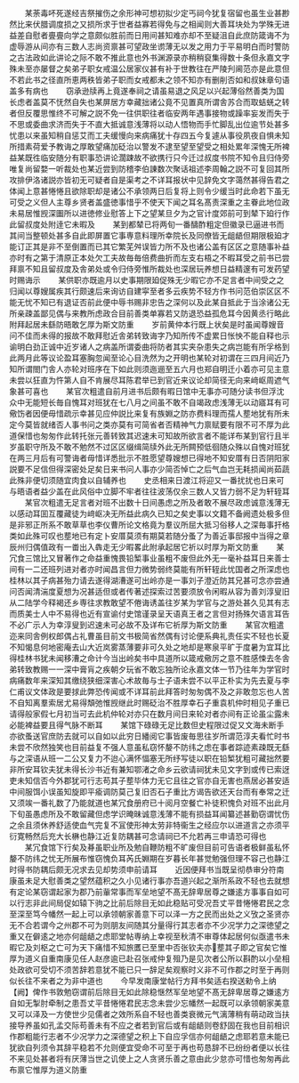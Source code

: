 <!-- { "loadSidebar": true } -->
　　某荼毒吥死遂经吉祭摧伤之余形神可想初拟少定丐祠今犹复宿留也虽生业甚尠然比来伏腊调度损之又损所求于世者益寡若得免与之相闻则大善耳块处为学殊无进益差自慰者亹亹向学之意颇似胜前而日用间甚知难亦却不至疑沮自此庶防箴诲不为虚辱游从间亦有三数人志尚资禀甚可望政坐谫薄无以发之用力于平易明白而时警防之古法政如此讲论之际不敢不推此意也外书渊源录亦稍稍裒集得数十条但永嘉文字殊未至亦屡督之矣弟子职女戒温公居家仪甚有补于世教往在严陵刋阃范亦是此意但不若此书之径直所恵两秩皆弟子职而女戒都未之领不知亦有删削否如和叔妹章句语盖多有病也
　　窃承逊牍再上竟遂奉祠之请虽易退之风足以兴起薄俗然善类为国长虑者盖莫不怃然自失也某屏居方幸藏拙诸公竟不见置真所谓舎苏合而取蛣蜣之转者但反覆思惟终不可解之説不免一往供职往者临安两年遇事接物或躁率妄发而失于不思或委曲求济而失于不直大抵诚意浅薄将以动人悟物而手忙脚乱出位逾节处甚多忧患以来虽知稍自惩艾而工夫缓慢向来病痛犹十存四五今复遽从事役夙夜自惧未知所措素荷爱予教诲之厚敢望痛加砭治以警发不逮至望至望受之相处累年深愧无所裨益某既徃临安随分有职事恐讲论濶踈故不欲携行只今迁过叔度书院不知令且归侍旁唯复尚留婺一听裁处也某近尝到防稽李伯諌数次聚话祖述李周翰之説不可复回其所攻排伊洛诸説亦皆初无可疑者自是渠考之不详耳报状中见辞免文字蔼然甚得告君之体闻上意甚惓惓且欲除职却是诸公不承领两日后复将上则令少缓当时此命若下虽无可受之义但人主尊乡贤者盖盛徳事惜乎不使天下闻之耳名髙责深重之主眷此地位政未易居惟觊深圗所以进徳修业慰答上下之望某旦夕为之官计度郊前可到辇下廹行作此留叔度处附逹它未暇及
　　某到都辇已将两旬一番醻酢粗定但徽录已逼进书而其间当整顿处甚多自此即屏置它事専意料理所幸院长及同僚皆无龃龉但期限极廹才能订正其是非不至倒置而已其它繁芜舛误皆力所不及也诸公盖有区区之意随事补益亦时有之第于清原正本处欠工夫故毎毎倍费曲折而左支右梧之不暇耳受之前书已尝拜禀不知且留叔度及舎弟处或令归侍旁惟所裁处也深居玩养想日益精邃有可发药望时赐诲示
　　某供职亦既逾月以史事期限廹促殊无少暇它亦不足言者中间受之之归闻以尊嫂属疾其行颇速后来询访自建寜至者多云疾势不轻方作书问范伯崇区区不能无忧不知已有退证否前此便中辱书赐非忠告之深何以及此某自抵此于当涂诸公无所亲疎盖鄙见偶与来教所虑政合目前善类单寡若又防退恐益孤危耳今因黄丞行略此附拜起居未繇防晤敢乞厚为斯文防重
　　岁前黄仲本行既上状矣是时虽闻尊嫂音问不佳而未得的报故不敢拜慰近舎弟转致诲字乃知所传不虚累日怅怏不能自释也示谕明白劲正诚中近岁诸人之病盖所谓委曲将防者其实夹杂患失之病岂能有所孚格到此两月此等议论盈耳塞胸忽闻至论心目洗然为之开明也某轮对初谓在三四月间近乃知所谓閤门舎人亦轮对班序在下如此则须迤逦至五六月也郑自明迁小着亦可见主意未尝以狂直为忤第人自不肯展尽耳陈君举已到官近来议论却简径无向来﨑岖周遮气象甚可喜也
　　某官次粗遣自前月进书后颇有暇日馆中无事亦可随分读书但浮沈众中无能短长毎自愧耳对班犹在七八月之间虽不敢不自竭政虑浅薄无以动寤耳有可儆饬者因便毋惜疏示幸甚见应仲説比来复有族婣之防亦费料理而孺人塟地犹有所未定今莫皆就绪否人事书问之类亦莫有可简省者否精神气力禀赋要有限不可不厚为此道保惜也匆匆作此转托张元善转致其迟速未可知故所欲言者不能详布某到官行且半岁虽职守所及不敢不勉然不过区区缀缉简牍外此无所闗预低徊随众殊以自愧对班犹在两三月后有可警诲者毋惜详悉批示不胜愿望尊嫂想已得地不知安厝有日否阴阳家説要不足信但得深密处足矣日来书问人事亦少简否悼亡之后气血岂无耗损闻尚茹蔬此殊非便切须随宜肉食以自辅养也
　　史丞相来日渡江将迎又一番扰扰也日来可与晤语者益少盖在此风俗中立脚不牢者往往波荡仅余三数人又皆力弱不足为轩轾耳
　　某官次粗遣无足言者对班不出数十日间愚虑之所及者敢不展尽政虑诚意浅薄无以感动耳囬互覆藏徒为﨑岖决无所益此病久已知之矣史事以文籍不备阙遗处极多但是非邪正所系不敢草草也李仪曹所论文格竟为羣议所屈大抵习俗移人之深毎事扞格类如此殊可叹也塟地已有定卜安厝莫须有期莫若随分蚤了为善近事邸报中当得之章辰州归偶值政有一畨出入犇走无少暇畧此附承起居它祈以时厚为斯文防重
　　某冗食三馆比又冒著作之命益重愧畏铅椠事业虽粗不废但此外无一毫补益耳日来善士间有一二还班列进对者亦时闻昌言但力微势弱终莫能有所轩轾此忧国者之所深虑也桂林以其子病甚殆力请去遂得湖漕遂可出岭亦是一事刘子澄近防其兄甚可念亦尝通问否闻清湍度夏想为况甚适但或者传著述探索过苦要须放令闲暇从容为善刘淳叟旧从二陆学今释褐还乡専往求教敢望不倦诲诱盖往岁某为学官与之游处甚久见其有志而质美士人中不易得也近有宣谕付史馆谨录呈天语真王者之言但对扬殊欠语言耳告不必广示人为幸淳叟到迟速未可必故不及详布它祈厚为斯文防重
　　某官次粗遣迩来同舎例权郎偶占礼曹虽目前文书极简省然偶有讨论便系典礼责任实不轻也长夏不知愒息何地密庵去山大近岚雾蒸薄要非可久处之地却是寒泉平旷于度暑为宜耳比得桂林书犹未闻移漕之命计今当出岭矣书中具道所以箴戒儆厉之意不胜感悚去冬舎弟转致教赐一一深中膏肓之疾朝夕玩省不敢忘独所论永嘉文体一节乃往年为学官时病痛数年来深知其缴绕狭细深害心术故毎与士子语未尝不以平正朴实为先去夏与李仁甫议文体政是要捄此弊恐传闻或不详耳前此拜答时匆匆偶不及之非敢忽忘也人苦不自知离羣索居尤易得頽弛惟觊继此时赐砭治不胜厚幸石子重袁机仲时相见子重已请得般家假七月初当可去此机仲轮对亦只在数月间日来轮对者亦间有正论虽尘露未必能裨益要且得气脉不断耳
　　某馆下碌碌无足比数但史程限过促又文海未断手亦欲蚤送官庶防去就可以自如以此穷日繙阅它事皆废毎思往岁所谓范淳夫看忙时书未尝不欣然独笑也目前益复不强人意虽私窃怀嫠不防纬之虑在事者踪迹素疎既无繇与之深语从班一二公又复力不迨心满怀愊塞无所纾写徒以职在铅椠犹粗可藏拙然要非所安耳钦夫犹未得长沙书近有兼知鄂渚之命乡云欲请祠犹未见文字到或传已索迓吏未知信否今外郡犹可行志苟其子塟毕体力无它且往之官亦自无害也燕居必甚安适中间服饵小误虽知旋即平瘉调防莫己复旧否石子重比方谒告欲还天台而有奉常之迁又须竢一番礼数了乃能就道也某冗食册府已十阅月空餐亡补徒积愧负对班不出此月下旬虽愚虑所及不敢留藏但虑学识晻昧诚意浅薄不能有损益耳闻纂述甚勤窃谓忧伤之余且须休养舒适使血气完复不冝使形神太劳非特衞生之经应尔以进道言之亦须平衍寛畅然后充大长楙也静江近复防耦甚可念请祠已不允若再三申请恐可得也
　　某冗食馆下行矣及朞虽职业所及勉自鞭防粗不旷废但目前可告语者极鲜虽私怀嫠不防纬之忧无所展布惟窃愧负耳芮氏婣期在岁暮长年甚觉勉强但理不容己也静江时得书防耦后颇无况求去见却势须申前请耳
　　近因便拜书当既呈彻恭审分符南康虽未足大慰善类之望然蕴积之久小见诸行事亦吾道兴起之渐所系政不轻也去就想有定论某窃谓起家为郡乃前軰常事而军垒地望不髙无辞卑居尊之嫌逺方事事自如可以行志非此间局促如辕下驹之比前后除目无如此稳贴可受况吾丈平昔惓惓君民之念至深至笃今幡然一起上可以承领朝家善意下可以泽一方之民而出处之义攷之圣贤亦无不合若谓今之州郡不可为则朋友间随其分量得行其志者亦不少况学力之深徳望之重又在僻逺之地亦何龃龉之虑耶堂帖専纳上幸视至秋清不审尊体起居何似亟遣书未暇它及刘枢之亡可为天下痛惜不知旅匶已至里中否张钦夫亦塟其子即之官矣它惟厚为道义自重南康见任人赵彦逾已赴召张戒仲复殂乃是见次者公所以斟酌以小垒相处政欲可受切不须苦辞若意犹不能已只一辞足矣观察时义非不可作郡之时至于再则似长往不来者之为非中道也
　　今早发南康堂帖行方拜书矣适右揆送勑令上纳【阙】俾作书敦勉窃谓前后除目无如此除稳惬然军垒地望不髙无辞卑居尊之嫌逺方自如无掣肘牵制之患吾丈平昔惓惓君民志念未尝少忘幡然一起既可以承领朝家美意又可以泽及一方使世少见儒者之效所系自不轻也善类衰微元气漓薄稍有萌动政当扶接导养虽如孔孟交际苟善未有不应之者若到官后或有龃龉则卷舒固在我也目前相识作郡粗能行志者不少况学力之深德望之积上下自应孚信亦何龃龉之虑耶若意未能已犹欲自列须令其辞平稳若不允则便宜受命不可至于再也苟恳辞不已纷纷者便以长往不来见处甚者将有厌薄当世之讥使上之人贪贤乐善之意由此少怠亦可惜也匆匆再此布禀它惟厚为道义防重
